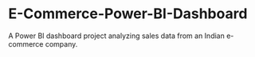 # E-Commerce-Power-BI-Dashboard
A Power BI dashboard project analyzing sales data from an Indian e-commerce company.

